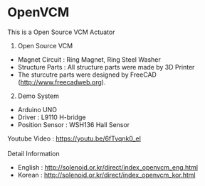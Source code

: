 # OpenVCM

This is a Open Source VCM Actuator

1. Open Source VCM
 - Magnet Circuit : Ring Magnet, Ring Steel Washer
 - Structure Parts : All structure parts were made by 3D Printer
 - The sturcutre parts were designed by FreeCAD (http://www.freecadweb.org).

2. Demo System
 - Arduino UNO
 - Driver : L9110 H-bridge
 - Position Sensor : WSH136 Hall Sensor

Youtube Video : https://youtu.be/6fTvqnk0_eI
<br><br>
Detail Information
  - English : http://solenoid.or.kr/direct/index_openvcm_eng.html
  - Korean  : http://solenoid.or.kr/direct/index_openvcm_kor.html
<br><br>
<img src="http://www.solenoid.or.kr/openactuator/OpenVCM_Linear_W/OpenVCM.jpg" border="0" alt="">
